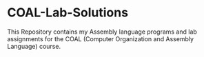 # COAL-Lab-Solutions
This Repository contains my Assembly language programs and lab assignments for the COAL (Computer Organization and Assembly Language) course.
